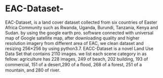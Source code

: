 # EAC-Dataset-
EAC-Dataset, is a land cover dataset collected from six countries of Easter Africa Community such as Rwanda, Uganda, Burundi, Tanzania, Kenya and Sudan. by using the google earth pro. software connected with universal map of Google satellite map, after downloading quality and higher resolution imagery from different area of EAC, we clean dataset and resizing 256×256 by using python3.7. EACC-Dataset is a novel Land Use Data Set that contains 2110 images. we list each scene category in as fellow: agriculture has 228 images, 249 of beach, 202 building, 193 of commercial, 151 of a desert,290  of  a ﬂood,  268  of  a  forest,  251 of  a  mountain, and 280 of  river.
